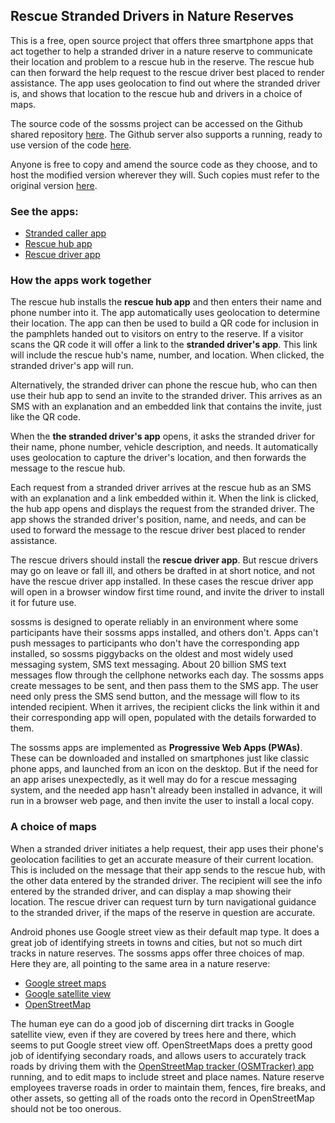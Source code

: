 <h2>Rescue Stranded Drivers in Nature Reserves</h2>

<p>This is a free, open source project that offers three smartphone apps that act together to help a stranded driver in a nature reserve
to communicate their location and problem to a rescue hub in the reserve.  The rescue hub can then forward the help request to the rescue
driver best placed to render assistance.  The app uses geolocation to find out where the stranded driver is, and shows that location to
the rescue hub and drivers in a choice of maps.</p>

<p>The source code of the sossms project can be accessed on the Github shared repository <a href="https://github.com/tijaska/sossms">here</a>.
The Github server also supports a running, ready to use version of the code <a href="https://tijaska.github.io/sossms/">here</a>.</p>

<p>Anyone is free to copy and amend the source code as they choose, and to host the modified version wherever they will. Such copies must
refer to the original version <a href="https://github.com/tijaska/sossms">here</a>.</p>

<h3>See the apps:</h3>

<ul>
  <!--li><a href="web/index.html">A description of this system</a></li-->
  <li><a href="web/caller/">Stranded caller app</a></li>
  <li><a href="web/hub/">Rescue hub app</a></li>
  <li><a href="web/rescue/">Rescue driver app</a></li>
</ul>

<h3>How the apps work together</h3>

<p>The rescue hub installs the <strong>rescue hub app</strong> and then enters their name and phone number into it. The app automatically
uses geolocation to determine their location.  The app can then be used to build a QR code for inclusion in the pamphlets handed out to
visitors on entry to the reserve.  If a visitor scans the QR code it will offer a link to the <strong>stranded driver's app</strong>.
This link will include the rescue hub's name, number, and location. When clicked, the stranded driver's app will run.</p>

<p>Alternatively, the stranded driver can phone the rescue hub, who can then use their hub app to send an invite to the stranded driver.
This arrives as an SMS with an explanation and an embedded link that contains the invite, just like the QR code.</p>

<p>When the <strong>the stranded driver's app</strong> opens, it asks the stranded driver for their name, phone number, vehicle description,
and needs. It automatically uses geolocation to capture the driver's location, and then forwards the message to the rescue hub.</p>
<!-- The stranded
driver's app opens when the rescue hub sends an invite message to the driver. It arrives as an SMS that contains an explanation and a URL
that, when clicked, runs the stranded driver's app in a browser window, or as a stand-alone app if the driver agrees to install it.-->

<!--p>Of course drivers don't go on trips expecting vehicle breakdowns, so we can't expect them to install the stranded driver app in advance.
For this reason the app is packaged as a <strong>Progressive Web App</strong>
(PWA) that can run on the fly in a standard browser window, or be installed as a stand-alone phone app as the user chooses.</p-->

<p>Each request from a stranded driver arrives at the rescue hub as an SMS with an explanation and a link embedded within it. When the link
is clicked, the hub app opens and displays the request from the stranded driver. The app shows the stranded driver's position, name, and needs,
and can be used to forward the message to the rescue driver best placed to render assistance.</p>

<p>The rescue drivers should install the <strong>rescue driver app</strong>. But rescue drivers may go on leave or fall ill, and others be
drafted in at short notice, and not have the rescue driver app installed. In these cases the rescue driver app will open in a browser window
first time round, and invite the driver to install it for future use.</p>

<p>sossms is designed to operate reliably in an environment where some participants have their sossms apps installed, and others don't.
Apps can't push messages to participants who don't have the corresponding app installed, so sossms piggybacks on the oldest and most widely
used messaging system, SMS text messaging. About 20 billion SMS text messages flow through the cellphone networks each day.  The sossms apps
create messages to be sent, and then pass them to the SMS app. The user need only press the SMS send button, and the message will flow to its
intended recipient. When it arrives, the recipient clicks the link within it and their corresponding app will open, populated with the details
forwarded to them.</p>

<p>The sossms apps are implemented as <strong>Progressive Web Apps (PWAs)</strong>. These can be downloaded and installed on smartphones
just like classic phone apps, and launched from an icon on the desktop. But if the need for an app arises unexpectedly, as it well may do
for a rescue messaging system, and the needed app hasn't already been installed in advance, it will run in a browser web page, and then
invite the user to install a local copy.</p>

<h3>A choice of maps</h3>

<p>When a stranded driver initiates a help request, their app uses their phone's geolocation facilities to get an accurate measure of their
current location. This is included on the message that their app sends to the rescue hub, with the other data entered by the stranded driver.
The recipient will see the info entered by the stranded driver, and can display a map showing their location. The rescue driver can request
turn by turn navigational guidance to the stranded driver, if the maps of the reserve in question are accurate.</p>

<p>Android phones use Google street view as their default map type.  It does a great job of identifying streets in towns and cities, but not
so much dirt tracks in nature reserves.
The sossms apps offer three choices of map. Here they are, all pointing to the same area in a nature reserve:</p>
 
<ul>
  <li><a href="https://www.google.com/maps/@-24.8084045,28.1284559,16z">Google street maps</a></li>
  <li><a href="https://www.google.com/maps/@-24.8084045,28.1284559,2112m/data=!3m1!1e3">Google satellite view</a></li>
  <li><a href="https://www.openstreetmap.org/#map=16/-24.8081/28.1292">OpenStreetMap</a></li>
</ul>

<p>The human eye can do a good job of discerning dirt tracks in Google satellite view, even if they are covered by trees here and there,
which seems to put Google street view off. OpenStreetMaps does a pretty good job of identifying secondary roads, and allows users to
accurately track roads by driving them with the
<a href="https://play.google.com/store/apps/details?id=net.osmtracker&hl=en_ZA&gl=US">OpenStreetMap tracker (OSMTracker) app</a> running,
and to edit maps to include street and place names. Nature reserve employees traverse roads in order to maintain them, fences, fire breaks,
and other assets, so getting all of the roads onto the record in OpenStreetMap should not be too onerous.</p>

